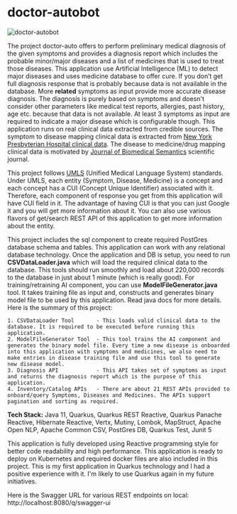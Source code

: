# doctor-autobot

![doctor-autobot](https://github.com/irfan-nagoo/doctor-autobot/assets/96521607/33fd02f3-e31b-4f02-948b-2c65cd8832f7)


The project doctor-auto offers to perform preliminary medical diagnosis of the given symptoms and provides a diagnosis report which includes the probable minor/major diseases and a list of medicines that is used to treat those diseases. This application use Artificial Intelligence (ML) to detect major diseases and uses medicine database to offer cure. If you don’t get full diagnosis response that is probably because data is not available in the database. More **related** symptoms as input provide more accurate disease diagnosis. The diagnosis is purely based on symptoms and doesn't consider other parameters like medical test reports, allergies, past history, age etc. because that data is not available. At least 3 symptoms as input are required to indicate a major disease which is configurable though. This application runs on real clinical data extracted from credible sources. The symptom to disease mapping clinical data is extracted from [New York Presbyterian Hospital clinical data](https://people.dbmi.columbia.edu/~friedma/Projects/DiseaseSymptomKB/index.html). The disease to medicine/drug mapping clinical data is motivated by [Journal of Biomedical Semantics](https://jbiomedsem.biomedcentral.com/articles/10.1186/s13326-016-0110-0) scientific journal.


This project follows [UMLS](https://www.nlm.nih.gov/research/umls/index.html)  (Unified Medical Language System) standards. Under UMLS, each entity (Symptom, Disease, Medicine) is a concept and each concept has a CUI (Concept Unique Identifier) associated with it. Therefore, each component of response you get from this application will have CUI field in it. The advantage of having CUI is that you can just Google it and you will get more information about it. You can also use various flavors of get/search REST API of this application to get more information about the entity.

This project includes the sql component to create required PostGres database schema and tables. This application can work with any relational database technology. Once the application and DB is setup, you need to run **CSVDataLoader.java** which will load the required clinical data to the database. This tools should run smoothly and load about 220,000 records to the database in just about 1 minute (which is really good). For training/retraining AI component, you can use **ModelFileGenerator.java** tool. It takes training file as input and, constructs and generates binary model file to be used by this application. Read java docs for more details. Here is the summary of this project:

    1. CSVDataLoader Tool       - This loads valid clinical data to the database. It is required to be executed before running this application.
    2. ModelFileGenerator Tool  - This tool trains the AI component and generates the binary model file. Every time a new disease is onboarded into this application with symptoms and medicines, we also need to make entries in disease training file and use this tool to generate new disease model.
    3. Diagnosis API            - This API takes set of symptoms as input and returns the diagnosis report which is the purpose of this application.
    4. Inventory/Catalog APIs   - There are about 21 REST APIs provided to onboard/query Symptoms, Diseases and Medicines. The APIs support pagination and sorting as required.

**Tech Stack:** Java 11, Quarkus, Quarkus REST Reactive, Quarkus Panache Reactive, Hibernate Reactive, Vertx, Mutiny, Lombok, MapStruct, Apache Open NLP, Apache Common CSV, PostGres DB, Quarkus Test, Junit 5

This application is fully developed using Reactive programming style for better code readability and high performance. This application is ready to deploy on Kubernetes and required docker files are also included in this project. This is my first application in Quarkus technology and I had a positive experience with it. I'm likely to use Quarkus again in my future initiatives.

Here is the Swagger URL for various REST endpoints on local: http://localhost:8080/q/swagger-ui


